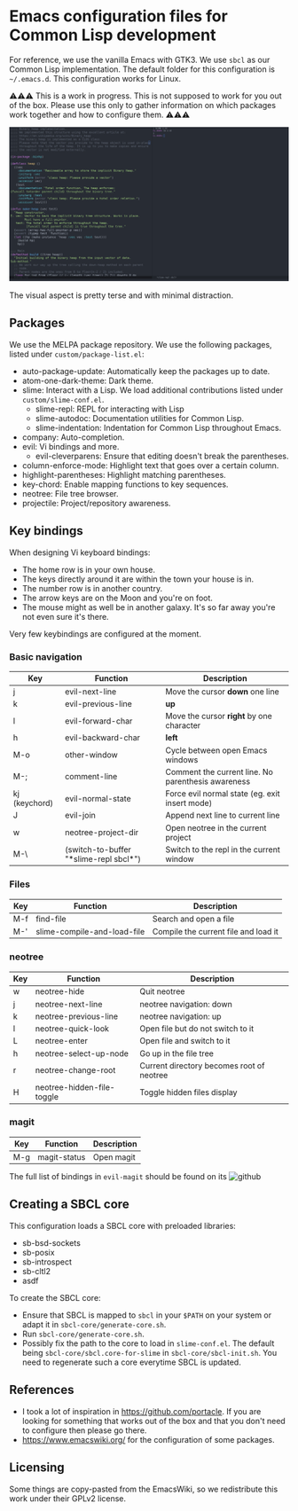 # Emacs configuration files for Common Lisp development
For reference, we use the vanilla Emacs with GTK3. We use `sbcl` as our Common
Lisp implementation. The default folder for this configuration is
`~/.emacs.d`. This configuration works for Linux.

⚠⚠⚠ This is a work in progress. This is not supposed to work for you out of the
box. Please use this only to gather information on which packages work together
and how to configure them. ⚠⚠⚠

![Emacs layout screenshot](doc/emacs-screenshot.png)

The visual aspect is pretty terse and with minimal distraction.

## Packages
We use the MELPA package repository. We use the following packages, listed under
`custom/package-list.el`:
  * auto-package-update: Automatically keep the packages up to date.
  * atom-one-dark-theme: Dark theme.
  * slime: Interact with a Lisp. We load additional contributions listed under
           `custom/slime-conf.el`.
    * slime-repl: REPL for interacting with Lisp
    * slime-autodoc: Documentation utilities for Common Lisp.
    * slime-indentation: Indentation for Common Lisp throughout Emacs.
  * company: Auto-completion.
  * evil: Vi bindings and more.
    * evil-cleverparens: Ensure that editing doesn't break the parentheses.
  * column-enforce-mode: Highlight text that goes over a certain column.
  * highlight-parentheses: Highlight matching parentheses.
  * key-chord: Enable mapping functions to key sequences.
  * neotree: File tree browser.
  * projectile: Project/repository awareness.

## Key bindings
When designing Vi keyboard bindings:
  * The home row is in your own house.
  * The keys directly around it are within the town your house is in.
  * The number row is in another country.
  * The arrow keys are on the Moon and you're on foot.
  * The mouse might as well be in another galaxy. It's so far away you're
    not even sure it's there.

Very few keybindings are configured at the moment.

### Basic navigation
| Key | Function | Description |
| -------- | -------- | -------- |
| j | evil-next-line | Move the cursor **down** one line |
| k | evil-previous-line | **up** |
| l | evil-forward-char | Move the cursor **right** by one character |
| h | evil-backward-char | **left** |
| M-o | other-window | Cycle between open Emacs windows|
| M-; | comment-line | Comment the current line. No parenthesis awareness |
|kj (keychord)|evil-normal-state|Force evil normal state (eg. exit insert mode)|
| J | evil-join | Append next line to current line |
| w | neotree-project-dir | Open neotree in the current project |
| M-\\ | (switch-to-buffer "\*slime-repl sbcl\*") | Switch to the repl in the current window |

### Files
| Key | Function | Description |
| -------- | -------- | -------- |
| M-f | find-file | Search and open a file|
| M-' | slime-compile-and-load-file | Compile the current file and load it| 

### neotree
| Key | Function | Description |
| -------- | -------- | -------- |
| w | neotree-hide | Quit neotree |
| j | neotree-next-line | neotree navigation: down |
| k | neotree-previous-line | neotree navigation: up |
| l | neotree-quick-look | Open file but do not switch to it |
| L | neotree-enter | Open file and switch to it |
| h | neotree-select-up-node | Go up in the file tree |
| r | neotree-change-root | Current directory becomes root of neotree |
| H | neotree-hidden-file-toggle | Toggle hidden files display |

### magit
| Key | Function | Description |
| -------- | -------- | -------- |
| M-g | magit-status | Open magit |

The full list of bindings in `evil-magit` should be found on its
![github](https://github.com/emacs-evil/evil-magit/tree/1decef941f252bfd862be50d99bfbc0660dfa18c)

## Creating a SBCL core
This configuration loads a SBCL core with preloaded libraries:
  * sb-bsd-sockets
  * sb-posix
  * sb-introspect
  * sb-cltl2
  * asdf

To create the SBCL core:
  - Ensure that SBCL is mapped to `sbcl` in your `$PATH` on your system or adapt
    it in `sbcl-core/generate-core.sh`.
  - Run `sbcl-core/generate-core.sh`.
  - Possibly fix the path to the core to load in `slime-conf.el`. The default
    being `sbcl-core/sbcl.core-for-slime` in `sbcl-core/sbcl-init.sh`.
You need to regenerate such a core everytime SBCL is updated.

## References
  * I took a lot of inspiration in https://github.com/portacle. If you are
    looking for something that works out of the box and that you don't need to
    configure then please go there. 
  * https://www.emacswiki.org/ for the configuration of some packages.

## Licensing
Some things are copy-pasted from the EmacsWiki, so we redistribute this work 
under their GPLv2 license.
